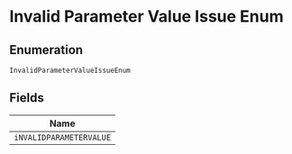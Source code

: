 
# Invalid Parameter Value Issue Enum

## Enumeration

`InvalidParameterValueIssueEnum`

## Fields

| Name |
|  --- |
| `iNVALIDPARAMETERVALUE` |

